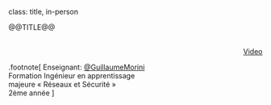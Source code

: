 class: title, in-person

@@TITLE@@<br /><br />

<div style="text-align: right"><a href="https://www.youtube.com/watch?v=h16zyxiwDLY"> Video </a></div>

[@GuillaumeMorini]: https://twitter.com/GuillaumeMorini

.footnote[
    Enseignant: [@GuillaumeMorini] <br/>
    Formation Ingénieur en apprentissage<br/>
    majeure « Réseaux et Sécurité »<br/>
    2ème année
    <!-- **Slides: @@SLIDES@@** -->
]

<!--
WiFi: **Something**<br/>
Password: **Something**

**Be kind to the WiFi!**<br/>
*Use the 5G network.*
*Don't use your hotspot.*<br/>
*Don't stream videos or download big files during the workshop*<br/>
*Thank you!*
-->
